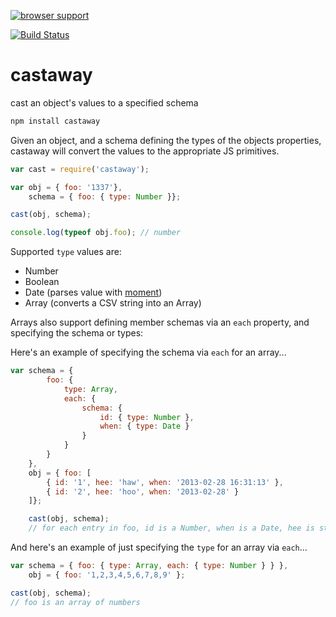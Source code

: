 [![browser support](https://ci.testling.com/selfcontained/castaway.png)](http://ci.testling.com/selfcontained/castaway)

[![Build Status](https://secure.travis-ci.org/selfcontained/castaway.png?branch=master)](http://travis-ci.org/selfcontained/castaway)

castaway
========

cast an object's values to a specified schema

```bash
npm install castaway
```

Given an object, and a schema defining the types of the objects properties, castaway will convert the values to the appropriate JS primitives.

```javascript
var cast = require('castaway');

var obj = { foo: '1337'},
	schema = { foo: { type: Number }};

cast(obj, schema);

console.log(typeof obj.foo); // number
```

Supported `type` values are:

+	Number
+	Boolean
+	Date (parses value with [moment](http://github.com/moment/moment/))
+	Array (converts a CSV string into an Array)

Arrays also support defining member schemas via an `each` property, and specifying the schema or types:

Here's an example of specifying the schema via `each` for an array...

```javascript
var schema = {
		foo: {
			type: Array,
			each: {
				schema: {
					id: { type: Number },
					when: { type: Date }
				}
			}
		}
	},
	obj = { foo: [
		{ id: '1', hee: 'haw', when: '2013-02-28 16:31:13' },
		{ id: '2', hee: 'hoo', when: '2013-02-28' }
	]};

	cast(obj, schema);
	// for each entry in foo, id is a Number, when is a Date, hee is still a String
```

And here's an example of just specifying the `type` for an array via `each`...

```javascript
var schema = { foo: { type: Array, each: { type: Number } } },
	obj = { foo: '1,2,3,4,5,6,7,8,9' };

cast(obj, schema);
// foo is an array of numbers
```
